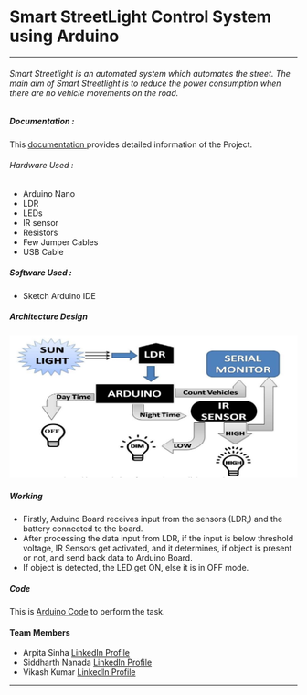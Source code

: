 # Smart StreetLight Control System using Arduino
------------



###### Smart Streetlight is an automated system which automates the street. The main aim of Smart Streetlight is to reduce the power consumption when there are no vehicle movements on the road.

##### Documentation :
This [documentation ](https://github.com/iamkrvikash/street-light/blob/master/Smart_Streetlight_Control_System.pdf) provides detailed information of the Project. 

###### Hardware Used :
- Arduino Nano
- LDR
- LEDs
- IR sensor
- Resistors
- Few Jumper Cables
- USB Cable

##### Software Used : 
- Sketch Arduino IDE

##### Architecture Design
![Block Diagram](pictures/block.png)

##### Working
- Firstly, Arduino Board receives input from the sensors (LDR,) and the battery
connected to the board.
- After processing the data input from LDR, if the input is below threshold voltage, IR Sensors get activated, and it determines, if object is present or not, and send back data to Arduino Board.
- If object is detected, the LED get ON, else it is in OFF mode.

##### Code
This is [Arduino Code](https://github.com/iamkrvikash/street-light/blob/master/arduino_code.ino "Arduino Code ") to perform the task.

#### Team Members
 - Arpita Sinha     [LinkedIn Profile](https://www.linkedin.com/in/arpita-sinha-3582151b4/)
 - Siddharth Nanada [LinkedIn Profile](https://www.linkedin.com/in/siddharth-nanda-2b65a0142/)
 - Vikash Kumar     [LinkedIn Profile](https://www.linkedin.com/in/iamkrvikash/)

------------
